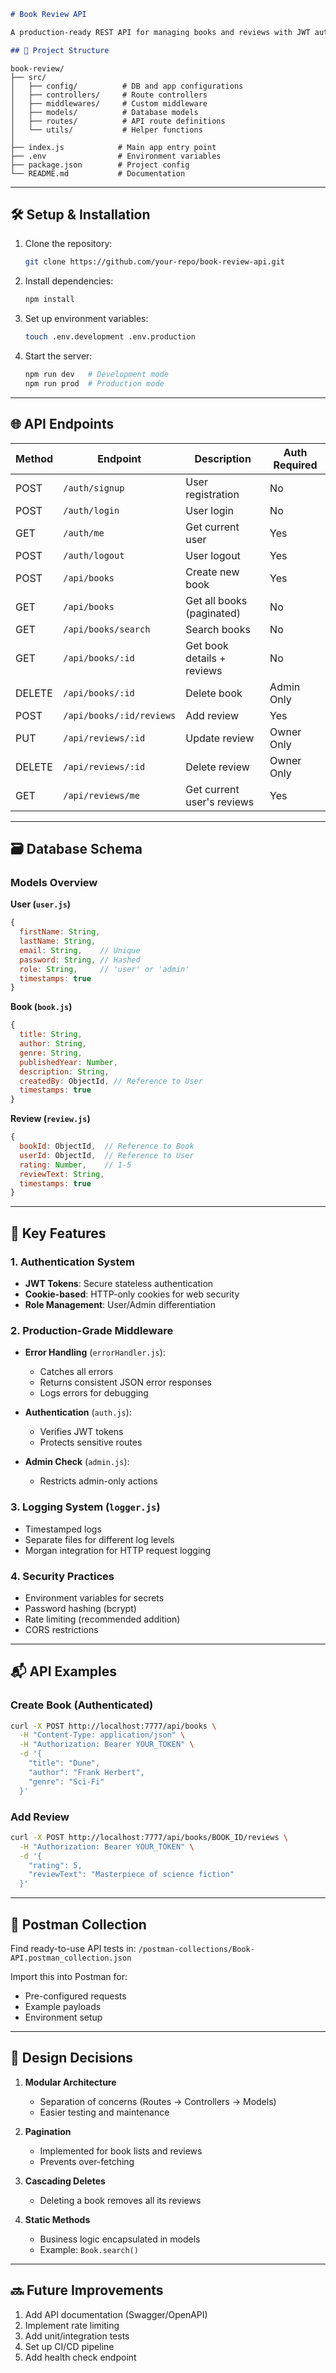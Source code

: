```markdown
# Book Review API

A production-ready REST API for managing books and reviews with JWT authentication.

## 📁 Project Structure
```

```plaintext
book-review/
├── src/
│   ├── config/          # DB and app configurations
│   ├── controllers/     # Route controllers
│   ├── middlewares/     # Custom middleware
│   ├── models/          # Database models
│   ├── routes/          # API route definitions
│   └── utils/           # Helper functions
│
├── index.js            # Main app entry point
├── .env                # Environment variables
├── package.json        # Project config
└── README.md           # Documentation
```

---

## 🛠️ Setup & Installation

1. Clone the repository:

   ```bash
   git clone https://github.com/your-repo/book-review-api.git
   ```

2. Install dependencies:

   ```bash
   npm install
   ```

3. Set up environment variables:

   ```bash
   touch .env.development .env.production
   ```

4. Start the server:

   ```bash
   npm run dev   # Development mode
   npm run prod  # Production mode
   ```

---

## 🌐 API Endpoints

| Method | Endpoint                 | Description                | Auth Required |
| ------ | ------------------------ | -------------------------- | ------------- |
| POST   | `/auth/signup`           | User registration          | No            |
| POST   | `/auth/login`            | User login                 | No            |
| GET    | `/auth/me`               | Get current user           | Yes           |
| POST   | `/auth/logout`           | User logout                | Yes           |
| POST   | `/api/books`             | Create new book            | Yes           |
| GET    | `/api/books`             | Get all books (paginated)  | No            |
| GET    | `/api/books/search`      | Search books               | No            |
| GET    | `/api/books/:id`         | Get book details + reviews | No            |
| DELETE | `/api/books/:id`         | Delete book                | Admin Only    |
| POST   | `/api/books/:id/reviews` | Add review                 | Yes           |
| PUT    | `/api/reviews/:id`       | Update review              | Owner Only    |
| DELETE | `/api/reviews/:id`       | Delete review              | Owner Only    |
| GET    | `/api/reviews/me`        | Get current user's reviews | Yes           |

---

## 🗃️ Database Schema

### Models Overview

**User (`user.js`)**

```javascript
{
  firstName: String,
  lastName: String,
  email: String,    // Unique
  password: String, // Hashed
  role: String,     // 'user' or 'admin'
  timestamps: true
}
```

**Book (`book.js`)**

```javascript
{
  title: String,
  author: String,
  genre: String,
  publishedYear: Number,
  description: String,
  createdBy: ObjectId, // Reference to User
  timestamps: true
}
```

**Review (`review.js`)**

```javascript
{
  bookId: ObjectId,  // Reference to Book
  userId: ObjectId,  // Reference to User
  rating: Number,    // 1-5
  reviewText: String,
  timestamps: true
}
```

---

## 🔐 Key Features

### 1. Authentication System

- **JWT Tokens**: Secure stateless authentication
- **Cookie-based**: HTTP-only cookies for web security
- **Role Management**: User/Admin differentiation

### 2. Production-Grade Middleware

- **Error Handling** (`errorHandler.js`):

  - Catches all errors
  - Returns consistent JSON error responses
  - Logs errors for debugging

- **Authentication** (`auth.js`):

  - Verifies JWT tokens
  - Protects sensitive routes

- **Admin Check** (`admin.js`):
  - Restricts admin-only actions

### 3. Logging System (`logger.js`)

- Timestamped logs
- Separate files for different log levels
- Morgan integration for HTTP request logging

### 4. Security Practices

- Environment variables for secrets
- Password hashing (bcrypt)
- Rate limiting (recommended addition)
- CORS restrictions

---

## 📬 API Examples

### Create Book (Authenticated)

```bash
curl -X POST http://localhost:7777/api/books \
  -H "Content-Type: application/json" \
  -H "Authorization: Bearer YOUR_TOKEN" \
  -d '{
    "title": "Dune",
    "author": "Frank Herbert",
    "genre": "Sci-Fi"
  }'
```

### Add Review

```bash
curl -X POST http://localhost:7777/api/books/BOOK_ID/reviews \
  -H "Authorization: Bearer YOUR_TOKEN" \
  -d '{
    "rating": 5,
    "reviewText": "Masterpiece of science fiction"
  }'
```

---

## 🚀 Postman Collection

Find ready-to-use API tests in:
`/postman-collections/Book-API.postman_collection.json`

Import this into Postman for:

- Pre-configured requests
- Example payloads
- Environment setup

---

## 🧠 Design Decisions

1. **Modular Architecture**

   - Separation of concerns (Routes → Controllers → Models)
   - Easier testing and maintenance

2. **Pagination**

   - Implemented for book lists and reviews
   - Prevents over-fetching

3. **Cascading Deletes**

   - Deleting a book removes all its reviews

4. **Static Methods**
   - Business logic encapsulated in models
   - Example: `Book.search()`

---

## 🔜 Future Improvements

1. Add API documentation (Swagger/OpenAPI)
2. Implement rate limiting
3. Add unit/integration tests
4. Set up CI/CD pipeline
5. Add health check endpoint

```

```
